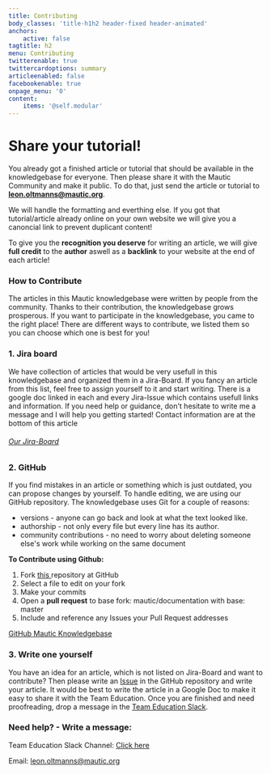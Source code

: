 ```yaml
---
title: Contributing
body_classes: 'title-h1h2 header-fixed header-animated'
anchors:
    active: false
tagtitle: h2
menu: Contributing
twitterenable: true
twittercardoptions: summary
articleenabled: false
facebookenable: true
onpage_menu: '0'
content:
    items: '@self.modular'
---
```


# Share your tutorial!
You already got a finished article or tutorial that should be available in the knowledgebase for everyone. Then please share it with the Mautic Community and make it public. To do that, just send the article or tutorial to **[leon.oltmanns@mautic.org](mailto:leon.oltmanns@mautic.org)**. 

We will handle the formatting and everthing else. If you got that tutorial/article already online on your own website we will give you a canoncial link to prevent duplicant content!

To give you the **recognition you deserve** for writing an article, we will give **full credit** to the **author** aswell as a **backlink** to your website at the end of each article!

### How to Contribute

The articles in this Mautic knowledgebase were written by people from the community. Thanks to their contribution, the knowledgebase grows prosperous. If you want to participate in the knowledgebase, you came to the right place! There are different ways to contribute, we listed them so you can choose which one is best for you!

### 1. Jira board
We have collection of articles that would be very usefull in this knowledgebase and organized them in a Jira-Board. If you fancy an article from this list, feel free to assign yourself to it and start writing. There is a google doc linked in each and every Jira-Issue which contains usefull links and information. If you need help or guidance, don't hesitate to write me a message and I will help you getting started! Contact information are at the bottom of this article

###### [Our Jira-Board](https://mautic.atlassian.net/jira/software/c/projects/TEDU/issues/?filter=allissues)

### 2. GitHub
If you find mistakes in an article or something which is just outdated, you can propose changes by yourself. To handle editing, we are using our GitHub repository. The knowledgebase uses Git for a couple of reasons: 
* versions - anyone can go back and look at what the text looked like.
* authorship - not only every file but every line has its author.
* community contributions - no need to worry about deleting someone else's work while working on the same document


**To Contribute using Github:**
1. Fork [this ](https://github.com/mautic/mautic-community-knowledgebase) repository at GitHub
2. Select a file to edit on your fork
3. Make your commits
4. Open a **pull request** to base fork: mautic/documentation with base: master
5. Include and reference any Issues your Pull Request addresses

[GitHub Mautic Knowledgebase](https://github.com/mautic/mautic-community-knowledgebase)


### 3. Write one yourself
You have an idea for an article, which is not listed on Jira-Board and want to contribute? Then please write an [Issue](https://github.com/mautic/mautic-community-knowledgebase/issues) in the GitHub repository and write your article. It would be best to write the article in a Google Doc to make it easy to share it with the Team Education. Once you are finished and need proofreading, drop a message in the [Team Education Slack](https://mautic.slack.com/archives/CQGQ0D4KU).

### Need help? - Write a message:

Team Education Slack Channel: [Click here](https://mautic.slack.com/archives/CQGQ0D4KU)

Email: [leon.oltmanns@mautic.org](mailto:leon.oltmanns@mautic.org)